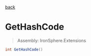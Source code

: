 ﻿

[back](/IronSphere.Extensions/types/GenericArrayExtension)

# GetHashCode

> Assembly: IronSphere.Extensions

```csharp
int GetHashCode()
```



 